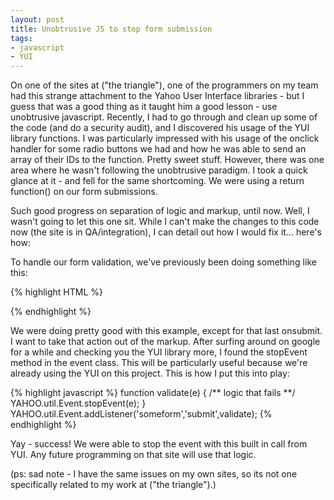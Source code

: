 ```yaml
---
layout: post
title: Unobtrusive JS to stop form submission
tags:
- javascript
- YUI
---
```


On one of the sites at ("the triangle"), one of the programmers on my team had this strange attachment to the Yahoo User Interface libraries - but I guess that was a good thing as it taught him a good lesson - use unobtrusive javascript.  Recently, I had to go through and clean up some of the code (and do a security audit), and I discovered his usage of the YUI library functions.  I was particularly impressed with his usage of the onclick handler for some radio buttons we had and how he was able to send an array of their IDs to the function.  Pretty sweet stuff.  However, there was one area where he wasn't following the unobtrusive paradigm.  I took a quick glance at it - and fell for the same shortcoming.  We were using a return function() on our form submissions.

Such good progress on separation of logic and markup, until now.  Well, I wasn't going to let this one sit.  While I can't make the changes to this code now (the site is in QA/integration), I can detail out how I would fix it... here's how:

To handle our form validation, we've previously been doing something like this:

{% highlight HTML %}
<script type="text/javascript">
function validate(formObject)
{
  /** logic - and our form failed**/
  return false;
}
</script>
    
<form action="login.php" onsubmit="return validate(this)" id="login" method="post">
{% endhighlight %}

We were doing pretty good with this example, except for that last onsubmit.  I want to take that action out of the markup.  After surfing around on google for a while and checking you the YUI library more, I found the stopEvent method in the event class.  This will be particularly useful because we're already using the YUI on this project.  This is how I put this into play:

{% highlight javascript %}
function validate(e)
{
    /** logic that fails **/
    YAHOO.util.Event.stopEvent(e);
}
YAHOO.util.Event.addListener('someform','submit',validate);
{% endhighlight %}
    

Yay - success!  We were able to stop the event with this built in call from YUI.  Any future programming on that site will use that logic.

(ps: sad note - I have the same issues on my own sites, so its not one specifically related to my work at ("the triangle").)
